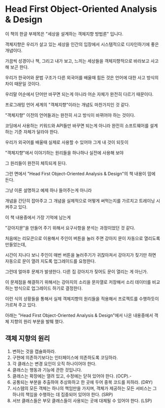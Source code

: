 # Head First Object-Oriented Analysis & Design


이 책의 한글 부제목은 "세상을 설계하는 객체지향 방법론" 입니다.

 

객체지향은 우리가 살고 있는 세상을 인간의 입장에서 시스템적으로 디자인하기에 좋은 개념이다.

 

가끔씩 성경이나 책, 그리고 내가 보고, 느끼는 세상들을 객체지향적으로 바라보고 사고해 보곤 한다.

 

우리가 한국어와 문법 구조가 다른 외국어를 배울때 힘든 것은 언어에 대한 사고 방식의 차이 때문일 것이다.

우리말 어순에서 단어만 바꾸면 되는게 아니라 어순 자체가 완전히 다르기 때문이다.

 

프로그래밍 언어 세계의 "객체지향"이라는 개념도 마찬가지인 것 같다.

"객체지향" 이전의 언어들과는 완전히 사고 방식이 바뀌어야 하는 것이다.

코딩에서 사용하는 키워드와 API들만 바꾸면 되는게 아니라 완전히 소프트웨어를 설계하는 기준 자체가 달라야 한다.

 

우리가 외국어를 배울때 실제로 사용할 수 있어야 그게 내 것이 되듯이

"객체지향"에서 이야기하는 원리들을 하나하나 실전에 사용해 보야

그 원리들이 완전히 체득되게 된다.

 

그런 면에서 "Head First Object-Oriented Analysis & Design"의 책 내용이 맘에 든다.

그냥 이론 설명하고 예제 하나 들어주는게 아니라

개념을 간단히 잡아주고 그 개념을 실제적으로 어떻게 써먹는지를 가르치고 트레이닝 시켜주고 있다.

 

이 책 내용중에서 가장 기억에 남는게

"강아지문"을 만들어 주기 위해서 요구사항을 분석는 과정이었던 것 같다.

 

처음에는 리모콘으로 이용해서 주인이 버튼을 눌러 주면 강아지 문이 자동으로 열리도록 만들었는데,

시간이 지나다 보니 주인이 매번 버튼을 눌러주기가 귀찮아져서 강아지가 짖기만 하면 자동으로 문이 열려 지도록 업그레이드를 요청한다.

그런데 얼마후 문제가 발생한다. 다른 집 강아지가 짖어도 문이 열리는 게 아닌가.

이 문제점을 해결하기 위해서는 강아지의 소리을 문자열로 저장해서 소리 데이터를 비교하는 방식으로 업그레이드 하기로 결정한다.

 

이런 식의 상황들을 통해서 실제 객체지향의 원리들을 적용해서 프로젝트를 수행하듯이 가르쳐 주고 있다.

아래는 "Head First Object-Oriented Analysis & Design"에서 나온 내용중에서 객체 지향의 원리 부분을 발췌 했다.

 

##  객체 지향의 원리


1. 변하는 것을 캡슐화하라.
2. 구현에 의존하기보다는 인터페이스에 의존하도록 코딩하라.
3. 각 클래스는 변경 요인이 오직 하나이어야 한다.
4. 클래스는 행동과 기능에 관한 것입니다.
5. 클래스는 확장에는 열려 있고, 수정에는 닫혀 있어야 한다. (OCP).-
6. 공통되는 부분을 추출하여 추상화하고 한 곳에 두어 중복 코드를 피하라. (DRY)
7. 시스템의 모든 객체는 하나의 책임만을 가지며, 객체가 제공하는 모든 서비스는 그 하나의 책임을 수행하는 데 집중되어 있어야 한다. (SRP)
8. 서브 클래스들은 부모 클래스들이 사용되는 곳에 대체될 수 있어야 한다. (LSP)